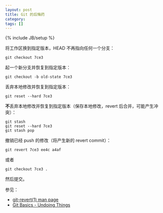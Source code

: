 ```yaml
---
layout: post
title: Git 的后悔药
category:
tags: []
---
```

{% include JB/setup %}

将工作区换到指定版本，HEAD 不再指向任何一个分支：

    git checkout 7ce3

起一个新分支并恢复到指定版本：

    git checkout -b old-state 7ce3

丢弃本地修改并恢复到指定版本：

    git reset --hard 7ce3

**不**丢弃本地修改并恢复到指定版本（保存本地修改，revert 后合并，可能产生冲突）：

    git stash
    git reset --hard 7ce3
    git stash pop

撤销已经 push 的修改（将产生新的 revert commit）：

    git revert 7ce3 ee4c a4af

或者

    git checkout 7ce3 .

然后提交。

参见：

- [git-revert(1) man page](http://www.kernel.org/pub/software/scm/git/docs/git-revert.html)
- [Git Basics - Undoing Things](http://git-scm.com/book/en/Git-Basics-Undoing-Things)

